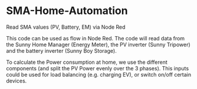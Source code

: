 # SMA-Home-Automation
Read SMA values (PV, Battery, EM) via Node Red

This code can be used as flow in Node Red.  The code will read data from the Sunny Home Manager (Energy Meter), the PV inverter (Sunny Tripower) and the battery inverter (Sunny Boy Storage).  

To calculate the Power consumption at home, we use the different components (and split the PV Power evenly over the 3 phases).  This inputs could be used for load balancing (e.g. charging EV), or switch on/off certain devices.
